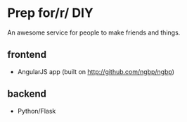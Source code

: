 # Prep for/r/ DIY

An awesome service for people to make friends and things.


## frontend

* AngularJS app (built on http://github.com/ngbp/ngbp)

## backend

* Python/Flask
